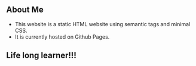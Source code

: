 ## About Me 

* This website is a static HTML website using semantic tags and minimal CSS. 
* It is currently hosted on Github Pages.

## Life long learner!!!
